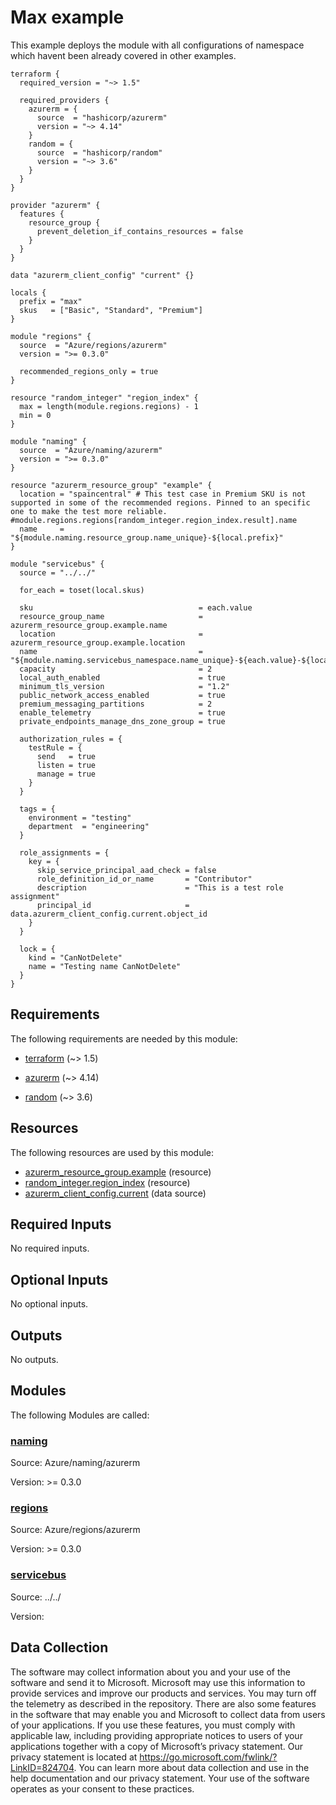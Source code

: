 <!-- BEGIN_TF_DOCS -->
# Max example

This example deploys the module with all configurations of namespace which havent been already covered in other examples.

```hcl
terraform {
  required_version = "~> 1.5"

  required_providers {
    azurerm = {
      source  = "hashicorp/azurerm"
      version = "~> 4.14"
    }
    random = {
      source  = "hashicorp/random"
      version = "~> 3.6"
    }
  }
}

provider "azurerm" {
  features {
    resource_group {
      prevent_deletion_if_contains_resources = false
    }
  }
}

data "azurerm_client_config" "current" {}

locals {
  prefix = "max"
  skus   = ["Basic", "Standard", "Premium"]
}

module "regions" {
  source  = "Azure/regions/azurerm"
  version = ">= 0.3.0"

  recommended_regions_only = true
}

resource "random_integer" "region_index" {
  max = length(module.regions.regions) - 1
  min = 0
}

module "naming" {
  source  = "Azure/naming/azurerm"
  version = ">= 0.3.0"
}

resource "azurerm_resource_group" "example" {
  location = "spaincentral" # This test case in Premium SKU is not supported in some of the recommended regions. Pinned to an specific one to make the test more reliable. #module.regions.regions[random_integer.region_index.result].name
  name     = "${module.naming.resource_group.name_unique}-${local.prefix}"
}

module "servicebus" {
  source = "../../"

  for_each = toset(local.skus)

  sku                                     = each.value
  resource_group_name                     = azurerm_resource_group.example.name
  location                                = azurerm_resource_group.example.location
  name                                    = "${module.naming.servicebus_namespace.name_unique}-${each.value}-${local.prefix}"
  capacity                                = 2
  local_auth_enabled                      = true
  minimum_tls_version                     = "1.2"
  public_network_access_enabled           = true
  premium_messaging_partitions            = 2
  enable_telemetry                        = true
  private_endpoints_manage_dns_zone_group = true

  authorization_rules = {
    testRule = {
      send   = true
      listen = true
      manage = true
    }
  }

  tags = {
    environment = "testing"
    department  = "engineering"
  }

  role_assignments = {
    key = {
      skip_service_principal_aad_check = false
      role_definition_id_or_name       = "Contributor"
      description                      = "This is a test role assignment"
      principal_id                     = data.azurerm_client_config.current.object_id
    }
  }

  lock = {
    kind = "CanNotDelete"
    name = "Testing name CanNotDelete"
  }
}
```

<!-- markdownlint-disable MD033 -->
## Requirements

The following requirements are needed by this module:

- <a name="requirement_terraform"></a> [terraform](#requirement\_terraform) (~> 1.5)

- <a name="requirement_azurerm"></a> [azurerm](#requirement\_azurerm) (~> 4.14)

- <a name="requirement_random"></a> [random](#requirement\_random) (~> 3.6)

## Resources

The following resources are used by this module:

- [azurerm_resource_group.example](https://registry.terraform.io/providers/hashicorp/azurerm/latest/docs/resources/resource_group) (resource)
- [random_integer.region_index](https://registry.terraform.io/providers/hashicorp/random/latest/docs/resources/integer) (resource)
- [azurerm_client_config.current](https://registry.terraform.io/providers/hashicorp/azurerm/latest/docs/data-sources/client_config) (data source)

<!-- markdownlint-disable MD013 -->
## Required Inputs

No required inputs.

## Optional Inputs

No optional inputs.

## Outputs

No outputs.

## Modules

The following Modules are called:

### <a name="module_naming"></a> [naming](#module\_naming)

Source: Azure/naming/azurerm

Version: >= 0.3.0

### <a name="module_regions"></a> [regions](#module\_regions)

Source: Azure/regions/azurerm

Version: >= 0.3.0

### <a name="module_servicebus"></a> [servicebus](#module\_servicebus)

Source: ../../

Version:

<!-- markdownlint-disable-next-line MD041 -->
## Data Collection

The software may collect information about you and your use of the software and send it to Microsoft. Microsoft may use this information to provide services and improve our products and services. You may turn off the telemetry as described in the repository. There are also some features in the software that may enable you and Microsoft to collect data from users of your applications. If you use these features, you must comply with applicable law, including providing appropriate notices to users of your applications together with a copy of Microsoft’s privacy statement. Our privacy statement is located at <https://go.microsoft.com/fwlink/?LinkID=824704>. You can learn more about data collection and use in the help documentation and our privacy statement. Your use of the software operates as your consent to these practices.
<!-- END_TF_DOCS -->